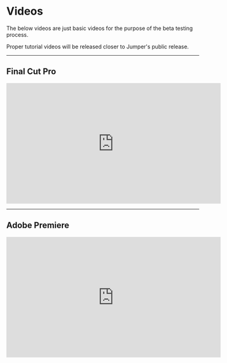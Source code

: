 # Videos

The below videos are just basic videos for the purpose of the beta testing process.

Proper tutorial videos will be released closer to Jumper's public release.

---

## Final Cut Pro

<iframe width="560" height="315" src="https://www.youtube-nocookie.com/embed/t55Zdzcu3yo?si=H1Rbp5quCiH4ZfmV&amp;controls=0" title="YouTube video player" frameborder="0" allow="accelerometer; autoplay; clipboard-write; encrypted-media; gyroscope; picture-in-picture; web-share" referrerpolicy="strict-origin-when-cross-origin" allowfullscreen></iframe>

---

## Adobe Premiere

<iframe width="560" height="315" src="https://www.youtube-nocookie.com/embed/lF8nzN62nw0?si=jgya-To31OiN6Yzv&amp;controls=0" title="YouTube video player" frameborder="0" allow="accelerometer; autoplay; clipboard-write; encrypted-media; gyroscope; picture-in-picture; web-share" referrerpolicy="strict-origin-when-cross-origin" allowfullscreen></iframe>